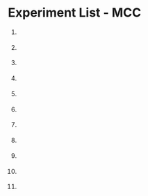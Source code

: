 # Experiment List - MCC

1. []()

2. []()

3. []()

4. []()

5. []()

6. []()

7. []()

8. []()

9. []()

10. []()

11. []()
